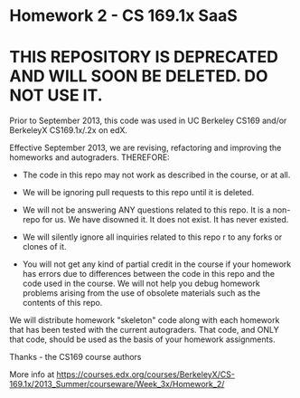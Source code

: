 Homework 2 - CS 169.1x SaaS
==================

THIS REPOSITORY IS DEPRECATED AND WILL SOON BE DELETED.  DO NOT USE IT.
=======================================================================

Prior to September 2013, this code was used in UC Berkeley CS169 and/or
BerkeleyX CS169.1x/.2x on edX.

Effective September 2013, we are revising, refactoring and improving the
homeworks and autograders.  THEREFORE:

* The code in this repo may not work as described in the course, or at
all.

* We will be ignoring pull requests to this repo until it is deleted.

* We will not be answering ANY questions related to this repo.  It is a
non-repo for us.  We have disowned it.  It does not exist.  It has never
existed.

* We will silently ignore all inquiries related to this repo r to any
forks or clones of it.

* You will not get any kind of partial credit in the course if your
homework has errors due to differences between the code in this repo and
the code used in the course.  We will not help you debug homework
problems arising from the use of obsolete materials such as the contents of
this repo.

We will distribute homework "skeleton" code along with each homework
that has been tested with the current autograders.  That code, and ONLY
that code, should be used as the basis of your homework assignments.

Thanks - the CS169 course authors

More info at https://courses.edx.org/courses/BerkeleyX/CS-169.1x/2013_Summer/courseware/Week_3x/Homework_2/
